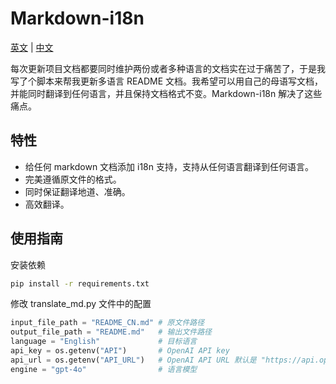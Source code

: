 # Markdown-i18n

[英文](README.md) | [中文](README_CN.md)

每次更新项目文档都要同时维护两份或者多种语言的文档实在过于痛苦了，于是我写了个脚本来帮我更新多语言 README 文档。我希望可以用自己的母语写文档，并能同时翻译到任何语言，并且保持文档格式不变。Markdown-i18n 解决了这些痛点。

## 特性

- 给任何 markdown 文档添加 i18n 支持，支持从任何语言翻译到任何语言。
- 完美遵循原文件的格式。
- 同时保证翻译地道、准确。
- 高效翻译。

## 使用指南

安装依赖

```bash
pip install -r requirements.txt
```

修改 translate_md.py 文件中的配置

```python
input_file_path = "README_CN.md" # 原文件路径
output_file_path = "README.md"   # 输出文件路径
language = "English"             # 目标语言
api_key = os.getenv("API")       # OpenAI API key
api_url = os.getenv("API_URL")   # OpenAI API URL 默认是 "https://api.openai.com/v1/chat/completions"
engine = "gpt-4o"                # 语言模型
```